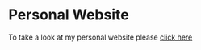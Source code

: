 # Personal Website
To take a look at my personal website please [click here](https://1000jae.github.io)
